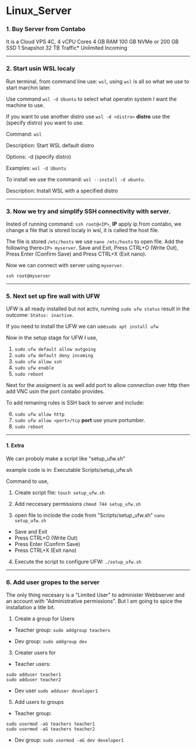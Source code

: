 # Linux_Server

### 1. Buy Server from Contabo

It is a Cloud VPS 4C,
4 vCPU Cores
4 GB RAM
100 GB NVMe
or 200 GB SSD
1 Snapshot
32 TB Traffic*
Unlimited Incoming

---

### 2. Start usin WSL localy

Run terminal, from command line use: `wsl`, using `wsl` is all so what we use to start marchin later. 

Use command `wsl -d Ubuntu` to select what operatin system I want the machine to use. 

If you want to use another distro use `wsl -d <distro>` **distro** use the (specify distro) you want to use.

Command:
`wsl`

Description: 
Start WSL default distro

Options:
-d <distro> (specify distro)

Examples:
`wsl -d Ubuntu`

To install we use the command: `wsl --install -d ubuntu`.

Description: 
Install WSL with a specified distro


---

### 3. Now we try and simplify SSH connectivity with server.

Insted of running command: `ssh root@<IP>`, **IP** apply ip from contabo, we change a file that is stored localy in wsl, it is called the host file.

The file is stored  `/etc/hosts` we use `nano /etc/hosts` to open file. Add the following there`<IP> myserver`. Save and Exit, Press CTRL+O (Write Out), Press Enter (Confirm Save) and Press CTRL+X (Exit nano). 

Now we can connect with server using `myserver`.

```
ssh root@myserver
```

---

### 5. Next set up fire wall with UFW

UFW is all ready installed but not activ, running `sudo ufw status` result in the outcome: `Status: inactive`.

If you need to install the UFW we can use`sudo apt install ufw`

Now in the setup stage for UFW I use,

1. ```sudo ufw default allow outgoing```
2. ```sudo ufw default deny incoming```
3. ```sudo ufw allow ssh```																							
4. ```sudo ufw enable```																			
5. ```sudo reboot```

Next for the assigment is as well add port to allow connection over http then add VNC usin the port contabo provides. 

To add remaning rules is SSH back to server and include:

6. ```sudo ufw allow http```																					
7. ```sudo ufw allow <port>/tcp``` **port** use youre portumber.
8. ```sudo reboot```

---

#### 1. Extra 

We can proboly make a script like "setup_ufw.sh"

example code is in: Executable Scripts/setup_ufw.sh

Command to use,

1. Create script file:
```touch setup_ufw.sh```

2. Add neccesary permissions
```chmod 744 setup_ufw.sh```

3. open file to inclode the code from "Scripts/setup_ufw.sh"
```nano setup_ufw.sh```
- Save and Exit
- Press CTRL+O (Write Out)
- Press Enter (Confirm Save)
- Press CTRL+X (Exit nano)

4. Execute the script to configure UFW:
```./setup_ufw.sh```

---

### 6. Add user gropes to the server

The only thing necesary is a "Limited User" to administer Webbserver and an account with "Administrative permissions". But I am going to spice the installation a litle bit.

1. Create a group for Users
- Teacher group:
```sudo addgroup teachers```

- Dev group:
```sudo addgroup dev```

3. Creater users for
- Teacher users:
```
sudo adduser teacher1
sudo adduser teacher2
```

- Dev user
```sudo adduser developer1```


5. Add users to groups
- Teacher group:
```
sudo usermod -aG teachers teacher1
sudo usermod -aG teachers teacher2
```

- Dev group:
```sudo usermod -aG dev developer1```



